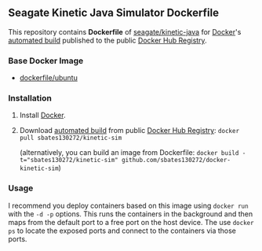 ## Seagate Kinetic Java Simulator Dockerfile


This repository contains **Dockerfile** of [seagate/kinetic-java](https://github.com/Seagate/kinetic-java.git) for [Docker](https://www.docker.com/)'s [automated build](https://registry.hub.docker.com/u/sbates130272/kinetic-sim) published to the public [Docker Hub Registry](https://registry.hub.docker.com/).


### Base Docker Image

* [dockerfile/ubuntu](http://dockerfile.github.io/#/ubuntu)


### Installation

1. Install [Docker](https://www.docker.com/).

2. Download [automated build](https://registry.hub.docker.com/u/sbates130272/kinetic-sim/) from public [Docker Hub Registry](https://registry.hub.docker.com/): `docker pull sbates130272/kinetic-sim`

   (alternatively, you can build an image from Dockerfile: `docker build -t="sbates130272/kinetic-sim" github.com/sbates130272/docker-kinetic-sim`)


### Usage

I recommend you deploy containers based on this image using `docker run` with the `-d -p` options. This runs the containers in the background and then maps from the default port to a free port on the host device. The use `docker ps` to locate the exposed ports and connect to the containers via those ports.
